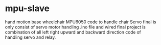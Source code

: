 # mpu-slave
hand motion base wheelchair MPU6050 code to handle chair
Servo final is only consist of servo motor handling .ino file
and wired final project is combination of all left right upward and backward direction code of handling servo and relay.
